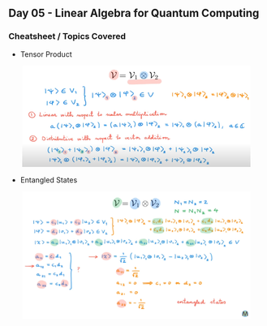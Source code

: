 ## Day 05 - Linear Algebra for Quantum Computing

### Cheatsheet / Topics Covered

- Tensor Product
<div align="center">
  <img src="images/tensor_product.png" alt="tensor_product" width="450"/>
</div>

- Entangled States
<div align="center">
  <img src="images/tensor_product2.png" alt="tensor_product2" width="450"/>
</div>